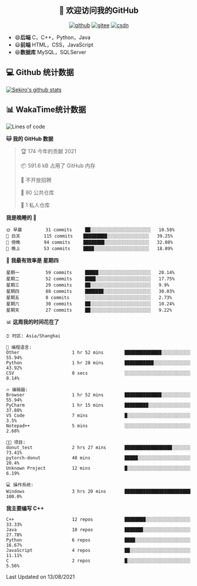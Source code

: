 <h2 align="center">👋 欢迎访问我的GitHub</h2>
<p align="center">
  <a href="https://666wxy666.github.io/"><img src="https://img.shields.io/badge/GitHub-24292e" alt="github"></a>
  <a href="https://gitee.com/wxy_666"><img src="https://img.shields.io/badge/Gitee-fe7300" alt="gitee"></a>
  <a href="https://blog.csdn.net/WXY_666"><img src="https://img.shields.io/badge/CSDN-cf000e" alt="csdn"></a>
</p>

- 😄**后端** C，C++，Python，Java
- 😃**前端** HTML，CSS，JavaScript
- 😆**数据库** MySQL，SQLServer

## 💻 Github 统计数据
[![Sekiro's github stats](https://github-readme-stats.vercel.app/api?username=666WXY666)](https://666wxy666.github.io/)

## 📊 WakaTime统计数据

<!--START_SECTION:waka-->
![Lines of code](https://img.shields.io/badge/%E4%BB%8E%E3%80%8C%E4%BD%A0%E5%A5%BD%E4%B8%96%E7%95%8C%E3%80%8D%E6%88%91%E5%B7%B2%E7%BB%8F%E5%86%99%E4%BA%86-1.7%20million%20%E8%A1%8C%E4%BB%A3%E7%A0%81-blue)

**🐱 我的 GitHub 数据** 

> 🏆 174 今年的贡献 2021
 > 
> 📦 591.6 kB 占用了 GitHub 内存 
 > 
> 🚫 不开放招聘
 > 
> 📜 80 公共仓库 
 > 
> 🔑 1 私人仓库 
 > 
**我是晚睡的 🦉** 

```text
🌞 早晨         31 commits     ██░░░░░░░░░░░░░░░░░░░░░░░   10.58% 
🌆 白天         115 commits    █████████░░░░░░░░░░░░░░░░   39.25% 
🌃 傍晚         94 commits     ████████░░░░░░░░░░░░░░░░░   32.08% 
🌙 晚上         53 commits     ████░░░░░░░░░░░░░░░░░░░░░   18.09%

```
📅 **我最有效率是 星期四** 

```text
星期一          59 commits     █████░░░░░░░░░░░░░░░░░░░░   20.14% 
星期二          52 commits     ████░░░░░░░░░░░░░░░░░░░░░   17.75% 
星期三          29 commits     ██░░░░░░░░░░░░░░░░░░░░░░░   9.9% 
星期四          88 commits     ███████░░░░░░░░░░░░░░░░░░   30.03% 
星期五          8 commits      ░░░░░░░░░░░░░░░░░░░░░░░░░   2.73% 
星期六          30 commits     ██░░░░░░░░░░░░░░░░░░░░░░░   10.24% 
星期天          27 commits     ██░░░░░░░░░░░░░░░░░░░░░░░   9.22%

```


📊 **这周我的时间花在了** 

```text
⌚︎ 时区: Asia/Shanghai

💬 编程语言: 
Other                    1 hr 52 mins        ██████████████░░░░░░░░░░░   55.94% 
Python                   1 hr 28 mins        ███████████░░░░░░░░░░░░░░   43.92% 
CSV                      0 secs              ░░░░░░░░░░░░░░░░░░░░░░░░░   0.14%

🔥 编辑器: 
Browser                  1 hr 52 mins        ██████████████░░░░░░░░░░░   55.94% 
PyCharm                  1 hr 15 mins        █████████░░░░░░░░░░░░░░░░   37.88% 
VS Code                  7 mins              █░░░░░░░░░░░░░░░░░░░░░░░░   3.5% 
Notepad++                5 mins              ░░░░░░░░░░░░░░░░░░░░░░░░░   2.68%

🐱‍💻 项目: 
donut_test               2 hrs 27 mins       ██████████████████░░░░░░░   73.41% 
pytorch-donut            40 mins             █████░░░░░░░░░░░░░░░░░░░░   20.4% 
Unknown Project          12 mins             █░░░░░░░░░░░░░░░░░░░░░░░░   6.19%

💻 操作系统: 
Windows                  3 hrs 20 mins       █████████████████████████   100.0%

```

**我主要编写 C++** 

```text
C++                      12 repos            ████████░░░░░░░░░░░░░░░░░   33.33% 
Java                     10 repos            ███████░░░░░░░░░░░░░░░░░░   27.78% 
Python                   6 repos             ████░░░░░░░░░░░░░░░░░░░░░   16.67% 
JavaScript               4 repos             ██░░░░░░░░░░░░░░░░░░░░░░░   11.11% 
C                        2 repos             █░░░░░░░░░░░░░░░░░░░░░░░░   5.56%

```



 Last Updated on 13/08/2021
<!--END_SECTION:waka-->

<!--
**666WXY666/666WXY666** is a ✨ _special_ ✨ repository because its `README.md` (this file) appears on your GitHub profile.

Here are some ideas to get you started:

- 🔭 I’m currently working on ...
- 🌱 I’m currently learning ...
- 👯 I’m looking to collaborate on ...
- 🤔 I’m looking for help with ...
- 💬 Ask me about ...
- 📫 How to reach me: ...
- 😄 Pronouns: ...
- ⚡ Fun fact: ...
-->
